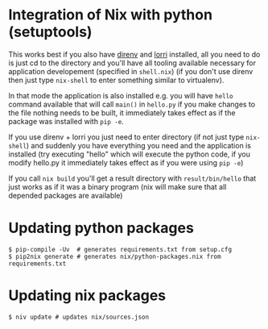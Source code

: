 # Integration of Nix with python (setuptools)

This works best if you also have [direnv](https://direnv.net/) and [lorri](https://github.com/target/lorri) installed, all you need to do is just cd to the directory and you'll have all tooling available necessary for application developement (specified in `shell.nix`) (if you don't use direnv then just type `nix-shell` to enter something similar to virtualenv).

In that mode the application is also installed  e.g. you will have `hello` command available that will call `main()` in `hello.py` if you make changes to the file nothing needs to be built, it immediately takes effect  as if the package was installed with `pip -e`.

If you use direnv + lorri you just need to enter directory (if not just type `nix-shell`) and suddenly you have everything you need and the application is installed (try executing "hello" which will execute the python code, if you modify hello.py it immediately takes effect as if you were using `pip -e`)

If you call `nix build` you'll get a result directory with `result/bin/hello` that just works as if it was a binary program (nix will make sure that all depended packages are available)

# Updating python packages

```shell-script
$ pip-compile -Uv  # generates requirements.txt from setup.cfg
$ pip2nix generate # generates nix/python-packages.nix from requirements.txt
```

# Updating nix packages

```shell-script
$ niv update # updates nix/sources.json
```
